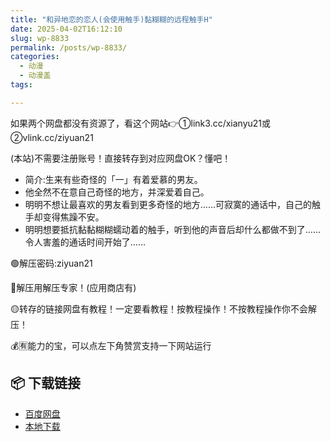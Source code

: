 ```yaml
---
title: "和异地恋的恋人(会使用触手)黏糊糊的远程触手H"
date: 2025-04-02T16:12:10
slug: wp-8833
permalink: /posts/wp-8833/
categories:
  - 动漫
  - 动漫盖
tags:

---
```


如果两个网盘都没有资源了，看这个网站👉①link3.cc/xianyu21或②vlink.cc/ziyuan21

(本站)不需要注册账号！直接转存到对应网盘OK？懂吧！

*   简介:生来有些奇怪的「一」有着爱慕的男友。
*   他全然不在意自己奇怪的地方，并深爱着自己。
*   明明不想让最喜欢的男友看到更多奇怪的地方……可寂寞的通话中，自己的触手却变得焦躁不安。
*   明明想要抵抗黏黏糊糊蠕动着的触手，听到他的声音后却什么都做不到了……令人害羞的通话时间开始了……

🟢解压密码:ziyuan21

🔵解压用解压专家！(应用商店有)

🟡转存的链接网盘有教程！一定要看教程！按教程操作！不按教程操作你不会解压！

💰🈶能力的宝，可以点左下角赞赏支持一下网站运行

## 📦 下载链接
- [百度网盘](https://blziyuan21.com/pay-download/8833?key=1d3770211d&down_id=0)
- [本地下载](https://blziyuan21.com/pay-download/8833?key=1d3770211d&down_id=1)

